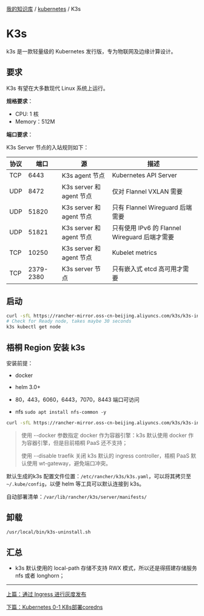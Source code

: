 [我的知识库](../README.md) / [kubernetes](zz_gneratered_mdi.md) / K3s

# K3s

k3s 是一款轻量级的 Kubernetes 发行版，专为物联网及边缘计算设计。

## 要求

K3s 有望在大多数现代 Linux 系统上运行。

**规格要求**：

- CPU: 1 核
- Memory：512M

**端口要求**：

K3s Server 节点的入站规则如下：

| 协议 | 端口      | 源                       | 描述                                          |
| ---- | --------- | ------------------------ | --------------------------------------------- |
| TCP  | 6443      | K3s agent 节点           | Kubernetes API Server                         |
| UDP  | 8472      | K3s server 和 agent 节点 | 仅对 Flannel VXLAN 需要                       |
| UDP  | 51820     | K3s server 和 agent 节点 | 只有 Flannel Wireguard 后端需要               |
| UDP  | 51821     | K3s server 和 agent 节点 | 只有使用 IPv6 的 Flannel Wireguard 后端才需要 |
| TCP  | 10250     | K3s server 和 agent 节点 | Kubelet metrics                               |
| TCP  | 2379-2380 | K3s server 节点          | 只有嵌入式 etcd 高可用才需要                  |

## 启动

```bash
curl -sfL https://rancher-mirror.oss-cn-beijing.aliyuncs.com/k3s/k3s-install.sh | INSTALL_K3S_MIRROR=cn sh -
# Check for Ready node, takes maybe 30 seconds
k3s kubectl get node
```

## 梧桐 Region 安装 k3s

安装前提：

- docker

- helm 3.0+
- 80，443，6060，6443，7070，8443 端口可访问
- nfs `sudo apt install nfs-common -y`

```bash
curl -sfL https://rancher-mirror.oss-cn-beijing.aliyuncs.com/k3s/k3s-install.sh | INSTALL_K3S_VERSION="v1.22.6+k3s1" INSTALL_K3S_MIRROR=cn sh -s - server --node-ip "192.168.0.41,116.63.181.152,127.0.0.1" --docker --disable traefik
```

> 使用 --docker 参数指定 docker 作为容器引擎：k3s 默认使用 docker 作为容器引擎，但是目前梧桐 PaaS 还不支持；
>
> 使用 --disable traefik 关闭 k3s 默认的 ingress controller，梧桐 PaaS 默认使用 wt-gateway，避免端口冲突。

默认生成的k3s 配置文件位置：`/etc/rancher/k3s/k3s.yaml`，可以将其拷贝至 `~/.kube/config`，以便 helm 等工具可以默认连接到 k3s。

自动部署清单：`/var/lib/rancher/k3s/server/manifests/`

## 卸载

```bash
/usr/local/bin/k3s-uninstall.sh
```

## 汇总

- k3s 默认使用的 local-path 存储不支持 RWX 模式，所以还是得搭建存储服务 nfs 或者 longhorn；

---
[上篇：通过 Ingress 进行灰度发布](ingress-gray-deploy.md)

[下篇：Kubernetes 0-1 K8s部署coredns](k8s-deploy-coredns.md)
